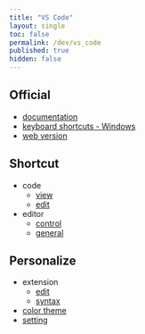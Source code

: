 ```yaml
---
title: "VS Code"
layout: single
toc: false
permalink: /dev/vs_code
published: true
hidden: false
---
```


<head>
  <base target="_blank">
</head>

## Official
  
- [documentation](https://code.visualstudio.com/docs)
- [keyboard shortcuts - Windows](https://code.visualstudio.com/shortcuts/keyboard-shortcuts-windows.pdf)
- [web version](https://code.visualstudio.com/docs/editor/vscode-web)

## Shortcut

- code
  - [view](/dev/vs_code/shortcut/code/view)
  - [edit](/dev/vs_code/shortcut/code/edit)
- editor
  - [control](/dev/vs_code/shortcut/editor/control)
  - [general](/dev/vs_code/shortcut/editor/general)

## Personalize

- extension
  - [edit](/dev/vs_code/personalize/extension/edit)
  - [syntax](/dev/vs_code/personalize/extension/syntax)
- [color theme](/dev/vs_code/personalize/color_theme)
- [setting](/dev/vs_code/personalize/setting)
